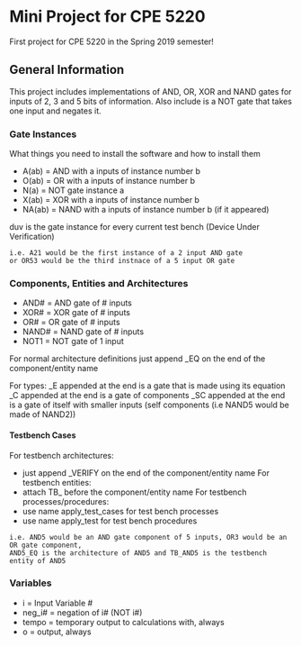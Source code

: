 # Mini Project for CPE 5220

First project for CPE 5220 in the Spring 2019 semester!

## General Information

This project includes implementations of AND, OR, XOR and NAND gates for inputs of 2, 3 and 5 bits of information. Also include is a NOT gate that takes one input and negates it.


### Gate Instances

What things you need to install the software and how to install them

* A(ab) =  AND with a inputs of instance number b
* O(ab) =  OR with a inputs of instance number b
* N(a) =   NOT gate instance a
* X(ab) =  XOR with a inputs of instance number b
* NA(ab) = NAND with a inputs of instance number b (if it appeared)

duv is the gate instance for every current test bench (Device Under Verification)

```
i.e. A21 would be the first instance of a 2 input AND gate 
or OR53 would be the third instnace of a 5 input OR gate
```

### Components, Entities and Architectures

* AND#  =  AND gate of # inputs
* XOR#  =  XOR gate of # inputs
* OR#   =  OR gate of # inputs
* NAND# =  NAND gate of # inputs
* NOT1  =  NOT gate of 1 input

For normal architecture definitions just append _EQ on the end of the component/entity name

For types:
_E appended at the end is a gate that is made using its equation
_C appended at the end is a gate of components
_SC appended at the end is a gate of itself with smaller inputs (self components (i.e NAND5 would be made of NAND2))

#### Testbench Cases

For testbench architectures:
* just append _VERIFY on the end of the component/entity name
For testbench entities:
* attach TB_ before the component/entity name
For testbench processes/procedures:
* use name apply_test_cases for test bench processes
* use name apply_test for test bench procedures

```
i.e. AND5 would be an AND gate component of 5 inputs, OR3 would be an OR gate component,
AND5_EQ is the architecture of AND5 and TB_AND5 is the testbench entity of AND5
```

### Variables
* i = Input Variable #
* neg_i# = negation of i# (NOT i#)
* tempo = temporary output to calculations with, always
* o = output, always